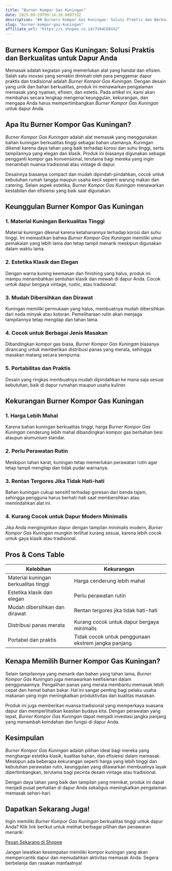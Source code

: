 ```yaml
---
title: "Burner Kompor Gas Kuningan"
date: 2025-09-29T09:14:28.089733Z
description: "## Burners Kompor Gas Kuningan: Solusi Praktis dan Berkualitas untuk Dapur Anda..."
slug: "burner-kompor-gas-kuningan"
affiliate_url: "https://s.shopee.co.id/7V44C68VX2"
---
```

## Burners Kompor Gas Kuningan: Solusi Praktis dan Berkualitas untuk Dapur Anda

Memasak adalah kegiatan yang memerlukan alat yang handal dan efisien. Salah satu inovasi yang semakin diminati oleh para penggemar dapur praktis dan tradisional adalah *Burner Kompor Gas Kuningan*. Dengan desain yang unik dan bahan berkualitas, produk ini menawarkan pengalaman memasak yang nyaman, efisien, dan estetis. Pada artikel ini, kami akan membahas secara lengkap mengenai keunggulan, kekurangan, dan mengapa Anda harus mempertimbangkan *Burner Kompor Gas Kuningan* untuk dapur Anda.

## Apa Itu Burner Kompor Gas Kuningan?

*Burner Kompor Gas Kuningan* adalah alat memasak yang menggunakan bahan kuningan berkualitas tinggi sebagai bahan utamanya. Kuningan dikenal karena daya tahan yang baik terhadap korosi dan suhu tinggi, serta tampilannya yang elegan dan klasik. Produk ini biasanya digunakan sebagai pengganti kompor gas konvensional, terutama bagi mereka yang ingin menambah nuansa tradisional atau vintage di dapur.

Desainnya biasanya compact dan mudah dipindah-pindahkan, cocok untuk kebutuhan rumah tangga maupun usaha kecil seperti warung makan dan catering. Selain aspek estetika, *Burner Kompor Gas Kuningan* menawarkan kestabilan dan efisiensi yang baik saat digunakan.

## Keunggulan Burner Kompor Gas Kuningan

### 1. Material Kuningan Berkualitas Tinggi

Material kuningan dikenal karena ketahanannya terhadap korosi dan suhu tinggi. Ini memastikan bahwa *Burner Kompor Gas Kuningan* memiliki umur pemakaian yang lebih lama dan tetap tampil menarik meskipun digunakan dalam waktu lama.

### 2. Estetika Klasik dan Elegan

Dengan warna kuning keemasan dan finishing yang halus, produk ini mampu menambahkan sentuhan klasik dan mewah di dapur Anda. Cocok untuk dapur bergaya vintage, rustic, atau tradisional.

### 3. Mudah Dibersihkan dan Dirawat

Kuningan memiliki permukaan yang halus, membuatnya mudah dibersihkan dari noda minyak atau kotoran. Pemeliharaan rutin akan menjaga tampilannya tetap mengilap dan tahan lama.

### 4. Cocok untuk Berbagai Jenis Masakan

Dibandingkan kompor gas biasa, *Burner Kompor Gas Kuningan* biasanya dirancang untuk memberikan distribusi panas yang merata, sehingga masakan matang secara sempurna.

### 5. Portabilitas dan Praktis

Desain yang ringkas membuatnya mudah dipindahkan ke mana saja sesuai kebutuhan, baik di dapur rumahan maupun usaha kuliner.

## Kekurangan Burner Kompor Gas Kuningan

### 1. Harga Lebih Mahal

Karena bahan kuningan berkualitas tinggi, harga *Burner Kompor Gas Kuningan* cenderung lebih mahal dibandingkan kompor gas berbahan besi ataupun alumunium standar.

### 2. Perlu Perawatan Rutin

Meskipun tahan karat, kuningan tetap memerlukan perawatan rutin agar tetap tampil mengilap dan tidak pudar warnanya.

### 3. Rentan Tergores Jika Tidak Hati-hati

Bahan kuningan cukup sensitif terhadap goresan dari benda tajam, sehingga pengguna harus berhati-hati saat membersihkan atau memindahkan alat ini.

### 4. Kurang Cocok untuk Dapur Modern Minimalis

Jika Anda menginginkan dapur dengan tampilan minimalis modern, *Burner Kompor Gas Kuningan* mungkin terlihat kurang sesuai, karena lebih cocok untuk gaya klasik atau tradisional.

## Pros & Cons Table

| Kelebihan                                      | Kekurangan                                              |
|------------------------------------------------|---------------------------------------------------------|
| Material kuningan berkualitas tinggi          | Harga cenderung lebih mahal                           |
| Estetika klasik dan elegan                   | Perlu perawatan rutin                                |
| Mudah dibersihkan dan dirawat               | Rentan tergores jika tidak hati-hati               |
| Distribusi panas merata                     | Kurang cocok untuk dapur bergaya minimalis       |
| Portabel dan praktis                        | Tidak cocok untuk penggunaan ekstrem jangka panjang |

## Kenapa Memilih Burner Kompor Gas Kuningan?

Selain tampilannya yang menarik dan bahan yang tahan lama, *Burner Kompor Gas Kuningan* juga menawarkan keefisienan dalam penggunaannya. Pengalihan panas yang merata membantu memasak lebih cepat dan hemat bahan bakar. Hal ini sangat penting bagi pelaku usaha makanan yang ingin meningkatkan produktivitas dan kualitas masakan.

Produk ini juga memberikan nuansa tradisional yang memperkaya suasana dapur dan memperlihatkan keaslian budaya kita. Dengan perawatan yang tepat, *Burner Kompor Gas Kuningan* dapat menjadi investasi jangka panjang yang menambah keindahan dan fungsi di dapur Anda.

## Kesimpulan

*Burner Kompor Gas Kuningan* adalah pilihan ideal bagi mereka yang menghargai estetika klasik, kualitas bahan, dan efisiensi dalam memasak. Meskipun ada beberapa kekurangan seperti harga yang lebih tinggi dan kebutuhan perawatan rutin, keunggulan yang ditawarkan membuatnya layak dipertimbangkan, terutama bagi pecinta desain vintage atau tradisional.

Dengan daya tahan yang baik dan tampilan yang memikat, produk ini dapat menjadi pusat perhatian di dapur Anda sekaligus meningkatkan pengalaman memasak sehari-hari.

## Dapatkan Sekarang Juga!

Ingin memiliki *Burner Kompor Gas Kuningan* berkualitas tinggi untuk dapur Anda? Klik link berikut untuk melihat berbagai pilihan dan penawaran menarik:  

[Pesan Sekarang di Shopee](https://s.shopee.co.id/7V44C68VX2)

Jangan lewatkan kesempatan memiliki kompor kuningan yang akan mempercantik dapur dan memudahkan aktivitas memasak Anda. Segera berbelanja dan rasakan manfaatnya!
